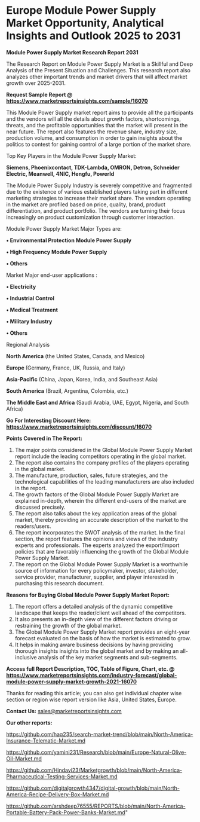 # Europe Module Power Supply Market Opportunity, Analytical Insights and Outlook 2025 to 2031

<strong>Module Power Supply Market Research Report 2031</strong>

The Research Report on Module Power Supply Market is a Skillful and Deep Analysis of the Present Situation and Challenges. This research report also analyzes other important trends and market drivers that will affect market growth over 2025-2031.

<strong>Request Sample Report @ <a href=https://www.marketreportsinsights.com/sample/16070>https://www.marketreportsinsights.com/sample/16070</a></strong>

This Module Power Supply market report aims to provide all the participants and the vendors will all the details about growth factors, shortcomings, threats, and the profitable opportunities that the market will present in the near future. The report also features the revenue share, industry size, production volume, and consumption in order to gain insights about the politics to contest for gaining control of a large portion of the market share.

Top Key Players in the Module Power Supply Market:

<strong>Siemens, Phoenixcontact, TDK-Lambda, OMRON, Detron, Schneider Electric, Meanwell, 4NIC, Hengfu, Powerld</strong>

The Module Power Supply Industry is severely competitive and fragmented due to the existence of various established players taking part in different marketing strategies to increase their market share. The vendors operating in the market are profiled based on price, quality, brand, product differentiation, and product portfolio. The vendors are turning their focus increasingly on product customization through customer interaction.

Module Power Supply Market Major Types are:

<strong>• Environmental Protection Module Power Supply

• High Frequency Module Power Supply

• Others</strong>

Market Major end-user applications :

<strong>• Electricity

• Industrial Control

• Medical Treatment

• Military Industry

• Others</strong>

Regional Analysis

</u><strong><b>North America</b></strong> (the United States, Canada, and Mexico)

<strong><b>Europe </b></strong>(Germany, France, UK, Russia, and Italy)

<strong><b>Asia-Pacific</b></strong> (China, Japan, Korea, India, and Southeast Asia)

<strong><b>South America</b></strong> (Brazil, Argentina, Colombia, etc.)

<strong><b>The Middle East and Africa</b></strong> (Saudi Arabia, UAE, Egypt, Nigeria, and South Africa)

<strong>Go For Interesting Discount Here: <a href=https://www.marketreportsinsights.com/discount/16070>https://www.marketreportsinsights.com/discount/16070</a></strong>

<strong>Points Covered in The Report:</strong>
<ol>
  <li>The major points considered in the Global Module Power Supply Market report include the leading competitors operating in the global market.</li>
  <li>The report also contains the company profiles of the players operating in the global market.</li>
  <li>The manufacture, production, sales, future strategies, and the technological capabilities of the leading manufacturers are also included in the report.</li>
  <li>The growth factors of the Global Module Power Supply Market are explained in-depth, wherein the different end-users of the market are discussed precisely.</li>
  <li>The report also talks about the key application areas of the global market, thereby providing an accurate description of the market to the readers/users.</li>
  <li>The report incorporates the SWOT analysis of the market. In the final section, the report features the opinions and views of the industry experts and professionals. The experts analyzed the export/import policies that are favorably influencing the growth of the Global Module Power Supply Market.</li>
  <li>The report on the Global Module Power Supply Market is a worthwhile source of information for every policymaker, investor, stakeholder, service provider, manufacturer, supplier, and player interested in purchasing this research document.</li>
</ol>
<strong>Reasons for Buying Global Module Power Supply Market Report:</strong>

<ol>
  <li>The report offers a detailed analysis of the dynamic competitive landscape that keeps the reader/client well ahead of the competitors.</li>
  <li>It also presents an in-depth view of the different factors driving or restraining the growth of the global market.</li>
  <li>The Global Module Power Supply Market report provides an eight-year forecast evaluated on the basis of how the market is estimated to grow.</li>
  <li>It helps in making aware business decisions by having providing thorough insights insights into the global market and by making an all-inclusive analysis of the key market segments and sub-segments.</li>
</ol>
<strong>Access full Report Description, TOC, Table of Figure, Chart, etc. @ <a href=https://www.marketreportsinsights.com/industry-forecast/global-module-power-supply-market-growth-2021-16070>https://www.marketreportsinsights.com/industry-forecast/global-module-power-supply-market-growth-2021-16070</a></strong>


Thanks for reading this article; you can also get individual chapter wise section or region wise report version like Asia, United States, Europe.

<strong>Contact Us:</strong>
sales@marketreportsinsights.com

<strong>Our other reports:</strong>

<a href=https://github.com/haq235/search-market-trend/blob/main/North-America-Insurance-Telematic-Market.md>https://github.com/haq235/search-market-trend/blob/main/North-America-Insurance-Telematic-Market.md</a>

<a href=https://github.com/yamini231/Research/blob/main/Europe-Natural-Olive-Oil-Market.md>https://github.com/yamini231/Research/blob/main/Europe-Natural-Olive-Oil-Market.md</a>

<a href=https://github.com/Hindavi23/Marketgrowth/blob/main/North-America-Pharmaceutical-Testing-Services-Market.md>https://github.com/Hindavi23/Marketgrowth/blob/main/North-America-Pharmaceutical-Testing-Services-Market.md</a>

<a href=https://github.com/digitalgrowth4347/digital-growth/blob/main/North-America-Recipe-Delivery-Box-Market.md>https://github.com/digitalgrowth4347/digital-growth/blob/main/North-America-Recipe-Delivery-Box-Market.md</a>

<a href=https://github.com/arshdeep76555/REPORTS/blob/main/North-America-Portable-Battery-Pack-Power-Banks-Market.md>https://github.com/arshdeep76555/REPORTS/blob/main/North-America-Portable-Battery-Pack-Power-Banks-Market.md</a>"
